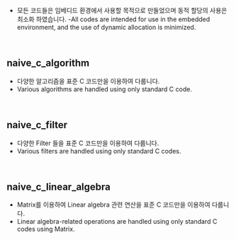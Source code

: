 - 모든 코드들은 임베디드 환경에서 사용할 목적으로 만들었으며 동적 할당의 사용은 최소화 하였습니다.
-All codes are intended for use in the embedded environment, and the use of dynamic allocation is minimized.

<br>

## **naive_c_algorithm**

- 다양한 알고리즘을 표준 C 코드만을 이용하여 다룹니다.
- Various algorithms are handled using only standard C code.

<br>

## **naive_c_filter**

- 다양한 Filter 들을 표준 C 코드만을 이용하여 다룹니다.
- Various filters are handled using only standard C codes.

<br>

## **naive_c_linear_algebra**

- Matrix를 이용하여 Linear algebra 관련 연산을 표준 C 코드만을 이용하여 다룹니다.
- Linear algebra-related operations are handled using only standard C codes using Matrix.